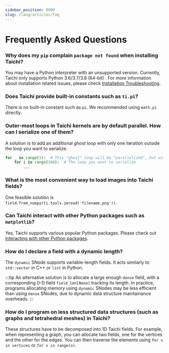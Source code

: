 ```yaml
---
sidebar_position: 9999
slug: /lang/articles/faq
---
```

# Frequently Asked Questions

### Why does my `pip` complain `package not found` when installing Taichi?

You may have a Python interpreter with an unsupported version. Currently, Taichi only supports Python 3.6/3.7/3.8 (64-bit) . For more information about installation related issues, please check [Installation Troubleshooting](./misc/install.md).

### Does Taichi provide built-in constants such as `ti.pi`?

There is no built-in constant such as `pi`. We recommended using `math.pi` directly.

### Outer-most loops in Taichi kernels are by default parallel. How can I **serialize** one of them?

A solution is to add an additional *ghost* loop with only one iteration outside the loop you want to serialize.

```python {1}
for _ in range(1):  # This "ghost" loop will be "parallelized", but with only one thread. Therefore, the containing loop below is serialized.
    for i in range(100):  # The loop you want to serialize
        ...
```

### What is the most convenient way to load images into Taichi fields?

One feasible solution is `field.from_numpy(ti.tools.imread('filename.png'))`.

### Can Taichi interact with **other Python packages** such as `matplotlib`?

Yes, Taichi supports various popular Python packages. Please check out [Interacting with other Python packages](/#interacting-with-other-python-packages).

### How do I declare a field with a **dynamic length**?

The `dynamic` SNode supports variable-length fields. It acts similarly to `std::vector` in C++ or `list` in Python.

:::tip
An alternative solution is to allocate a large enough `dense` field, with a corresponding 0-D field
`field_len[None]` tracking its length. In practice, programs allocating memory using `dynamic`
SNodes may be less efficient than using `dense` SNodes, due to dynamic data structure
maintainance overheads.
:::

### How do I program on less structured data structures (such as graphs and tetrahedral meshes) in Taichi?

These structures have to be decomposed into 1D Taichi fields. For example, when representing a graph, you can allocate two fields, one for the vertices and the other for the edges. You can then traverse the elements using `for v in vertices` or `for v in range(n)`.
